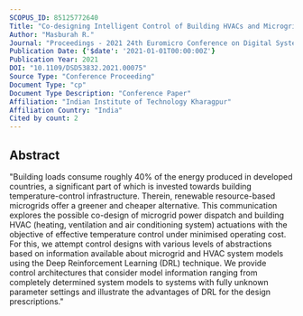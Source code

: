 ```yaml
---
SCOPUS_ID: 85125772640
Title: "Co-designing Intelligent Control of Building HVACs and Microgrids"
Author: "Masburah R."
Journal: "Proceedings - 2021 24th Euromicro Conference on Digital System Design, DSD 2021"
Publication Date: {'$date': '2021-01-01T00:00:00Z'}
Publication Year: 2021
DOI: "10.1109/DSD53832.2021.00075"
Source Type: "Conference Proceeding"
Document Type: "cp"
Document Type Description: "Conference Paper"
Affiliation: "Indian Institute of Technology Kharagpur"
Affiliation Country: "India"
Cited by count: 2
---
```


## Abstract
"Building loads consume roughly 40% of the energy produced in developed countries, a significant part of which is invested towards building temperature-control infrastructure. Therein, renewable resource-based microgrids offer a greener and cheaper alternative. This communication explores the possible co-design of microgrid power dispatch and building HVAC (heating, ventilation and air conditioning system) actuations with the objective of effective temperature control under minimised operating cost. For this, we attempt control designs with various levels of abstractions based on information available about microgrid and HVAC system models using the Deep Reinforcement Learning (DRL) technique. We provide control architectures that consider model information ranging from completely determined system models to systems with fully unknown parameter settings and illustrate the advantages of DRL for the design prescriptions."
